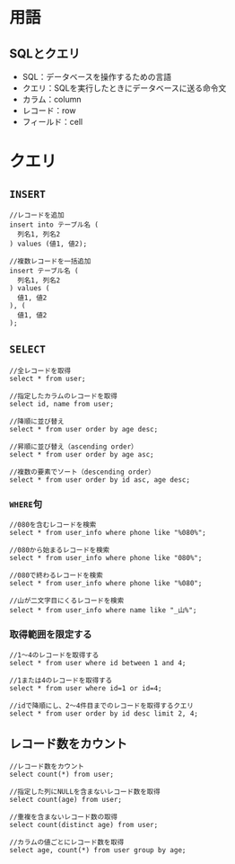# 用語
## SQLとクエリ
- SQL：データベースを操作するための言語
- クエリ：SQLを実行したときにデータベースに送る命令文
- カラム：column
- レコード：row
- フィールド：cell
 

# クエリ
## `INSERT`
```
//レコードを追加
insert into テーブル名 (
  列名1, 列名2
) values (値1, 値2);

//複数レコードを一括追加
insert テーブル名 (
  列名1, 列名2
) values (
  値1, 値2
), (
  値1, 値2
);
```

## `SELECT`
```
//全レコードを取得
select * from user;

//指定したカラムのレコードを取得
select id, name from user;

//降順に並び替え
select * from user order by age desc; 

//昇順に並び替え（ascending order）
select * from user order by age asc;

//複数の要素でソート（descending order）
select * from user order by id asc, age desc;                     
```

### `WHERE`句
```
//080を含むレコードを検索
select * from user_info where phone like "%080%";  

//080から始まるレコードを検索
select * from user_info where phone like "080%";

//080で終わるレコードを検索
select * from user_info where phone like "%080";

//山が二文字目にくるレコードを検索
select * from user_info where name like "_山%";
```

### 取得範囲を限定する
```
//1〜4のレコードを取得する
select * from user where id between 1 and 4; 

//1または4のレコードを取得する
select * from user where id=1 or id=4;

//idで降順にし、2〜4件目までのレコードを取得するクエリ
select * from user order by id desc limit 2, 4;
```

## レコード数をカウント
```
//レコード数をカウント
select count(*) from user; 

//指定した列にNULLを含まないレコード数を取得
select count(age) from user;

//重複を含まないレコード数の取得
select count(distinct age) from user;

//カラムの値ごとにレコード数を取得
select age, count(*) from user group by age;
```


